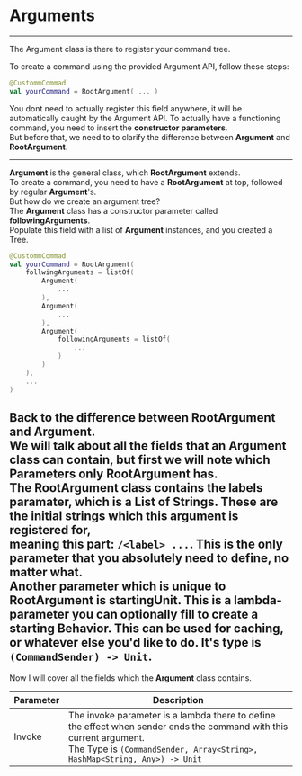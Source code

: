 # Arguments

---

The Argument class is there to register your command tree.

To create a command using the provided Argument API,
follow these steps:

```kotlin
@CustommCommad
val yourCommand = RootArgument( ... )
```
You dont need to actually register this field anywhere,
it will be automatically caught by the Argument API.
To actually have a functioning command, you need to insert
the **constructor parameters**. <br>
But before that, we need to to clarify the difference between
**Argument** and **RootArgument**.<br>

---

**Argument** is the general class, which **RootArgument** extends. <br>
To create a command, you need to have a **RootArgument** at top, followed by regular **Argument**'s. <br>
But how do we create an argument tree? <br>
The **Argument** class has a constructor parameter called **followingArguments**. <br>
Populate this field with a list of **Argument** instances, and you created a Tree. <br>
```kotlin
@CustommCommad
val yourCommand = RootArgument(
    follwingArguments = listOf(
        Argument(
            ...
        ),
        Argument(
            ...
        ),
        Argument(
            followingArguments = listOf(
                ...
            )
        )
    ),
    ...
)
```
Back to the difference between **RootArgument** and **Argument**. <br>
We will talk about all the fields that an **Argument** class can contain, 
but first we will note which Parameters only **RootArgument** has. <br>
The **RootArgument** class contains the **labels** paramater, which is a List of Strings. These are the initial strings which this argument is registered for, <br>
meaning this part: ``/<label> ...``. <be>
This is the only parameter that you absolutely need to define, no matter what. <br>
Another parameter which is unique to **RootArgument** is **startingUnit**.
This is a lambda-parameter you can optionally fill to create a starting Behavior.
This can be used for caching, or whatever else you'd like to do. 
It's type is ``(CommandSender) -> Unit``.
---
Now I will cover all the fields which the **Argument** class contains. <br>


| Parameter | Description                                                                                                                                                                                                  |
|-----------|--------------------------------------------------------------------------------------------------------------------------------------------------------------------------------------------------------------|
| Invoke    | The invoke parameter is a lambda there to define the effect when sender ends the command with this current argument. <br/> The Type is ``(CommandSender, Array<String>, HashMap<String, Any>) -> Unit``<br/> |
